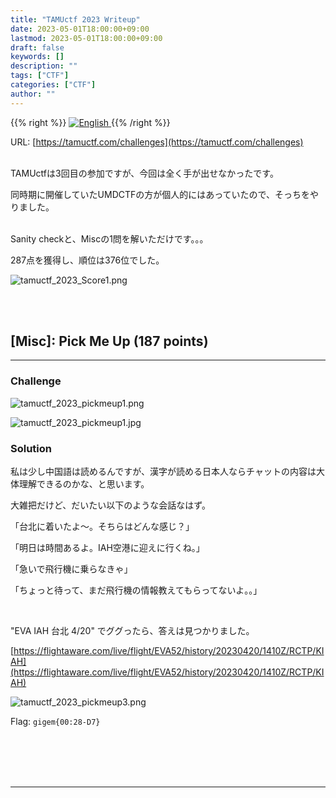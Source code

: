 ```yaml
---
title: "TAMUctf 2023 Writeup"
date: 2023-05-01T18:00:00+09:00
lastmod: 2023-05-01T18:00:00+09:00
draft: false
keywords: []
description: ""
tags: ["CTF"]
categories: ["CTF"]
author: ""
---
```

{{% right %}}
<a href="https://translate.google.com/translate?hl=en&sl=ja&tl=en&u=https%3A%2F%2Fcaptureamerica.github.io%2Fwriteups%2Fpost%2Ftamuctf_2023%2F">
<img src="https://captureamerica.github.io/writeups/img/En.png" alt="English">
</a>
{{% /right %}}

URL: [https://tamuctf.com/challenges](https://tamuctf.com/challenges)
<br /><br />

TAMUctfは3回目の参加ですが、今回は全く手が出せなかったです。

同時期に開催していたUMDCTFの方が個人的にはあっていたので、そっちをやりました。

<br>
Sanity checkと、Miscの1問を解いただけです。。。

287点を獲得し、順位は376位でした。<br />

<img src="https://captureamerica.github.io/writeups/img/tamuctf_2023_Score1.png" alt="tamuctf_2023_Score1.png">

<br /><br />



## [Misc]: Pick Me Up (187 points)
- - -
### Challenge

<img src="https://captureamerica.github.io/writeups/img/tamuctf_2023_pickmeup1.png" alt="tamuctf_2023_pickmeup1.png"><br>

<img src="https://captureamerica.github.io/writeups/img/tamuctf_2023_pickmeup1.jpg" alt="tamuctf_2023_pickmeup1.jpg">


<br />

### Solution

私は少し中国語は読めるんですが、漢字が読める日本人ならチャットの内容は大体理解できるのかな、と思います。

大雑把だけど、だいたい以下のような会話なはず。

「台北に着いたよ〜。そちらはどんな感じ？」

「明日は時間あるよ。IAH空港に迎えに行くね。」

「急いで飛行機に乗らなきゃ」

「ちょっと待って、まだ飛行機の情報教えてもらってないよ。。」

<br />

"EVA IAH 台北 4/20" でググったら、答えは見つかりました。

[https://flightaware.com/live/flight/EVA52/history/20230420/1410Z/RCTP/KIAH](https://flightaware.com/live/flight/EVA52/history/20230420/1410Z/RCTP/KIAH)

<img src="https://captureamerica.github.io/writeups/img/tamuctf_2023_pickmeup3.png" alt="tamuctf_2023_pickmeup3.png">

<br />

Flag: `gigem{00:28-D7}`



<br /><br />
<br /><br />
- - -
<br /><br />
<br /><br />

